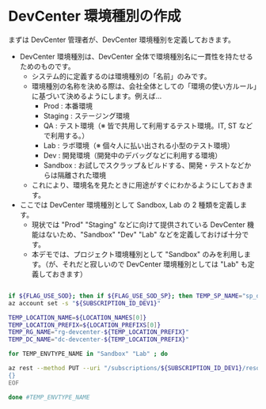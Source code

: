 # DevCenter 環境種別の作成

まずは DevCenter 管理者が、DevCenter 環境種別を定義しておきます。

- DevCenter 環境種別は、DevCenter 全体で環境種別名に一貫性を持たせるためのものです。
  - システム的に定義するのは環境種別の「名前」のみです。
  - 環境種別の名称を決める際は、会社全体としての「環境の使い方ルール」に基づいて決めるようにします。例えば...
    - Prod : 本番環境
    - Staging : ステージング環境
    - QA : テスト環境（※ 皆で共用して利用するテスト環境。IT, ST などで利用する。）
    - Lab : ラボ環境（※ 個々人に払い出される小型のテスト環境）
    - Dev : 開発環境（開発中のデバッグなどに利用する環境）
    - Sandbox : お試しでスクラップ＆ビルドする、開発・テストなどからは隔離された環境
  - これにより、環境名を見たときに用途がすぐにわかるようにしておきます。
- ここでは DevCenter 環境種別として Sandbox, Lab の 2 種類を定義します。
  - 現状では "Prod" "Staging" などに向けて提供されている DevCenter 機能はないため、"Sandbox" "Dev" "Lab" などを定義しておけば十分です。
  - 本デモでは、プロジェクト環境種別として "Sandbox" のみを利用します。（が、それだと寂しいので DevCenter 環境種別としては "Lab" も定義しておきます）

```bash

if ${FLAG_USE_SOD}; then if ${FLAG_USE_SOD_SP}; then TEMP_SP_NAME="sp_dev1_dev"; az login --service-principal --username ${SP_APP_IDS[${TEMP_SP_NAME}]} --password "${SP_PWDS[${TEMP_SP_NAME}]}" --tenant ${PRIMARY_DOMAIN_NAME} --allow-no-subscriptions; else az account clear; az login -u "user_dev1_dev@${PRIMARY_DOMAIN_NAME}" -p "${ADMIN_PASSWORD}"; fi; fi
az account set -s "${SUBSCRIPTION_ID_DEV1}"

TEMP_LOCATION_NAME=${LOCATION_NAMES[0]}
TEMP_LOCATION_PREFIX=${LOCATION_PREFIXS[0]}
TEMP_RG_NAME="rg-devcenter-${TEMP_LOCATION_PREFIX}"
TEMP_DC_NAME="dc-devcenter-${TEMP_LOCATION_PREFIX}"

for TEMP_ENVTYPE_NAME in "Sandbox" "Lab" ; do

az rest --method PUT --uri "/subscriptions/${SUBSCRIPTION_ID_DEV1}/resourceGroups/${TEMP_RG_NAME}/providers/Microsoft.DevCenter/devcenters/${TEMP_DC_NAME}/environmentTypes/${TEMP_ENVTYPE_NAME}?api-version=2023-04-01" --body @- <<EOF
{}
EOF

done #TEMP_ENVTYPE_NAME

```
